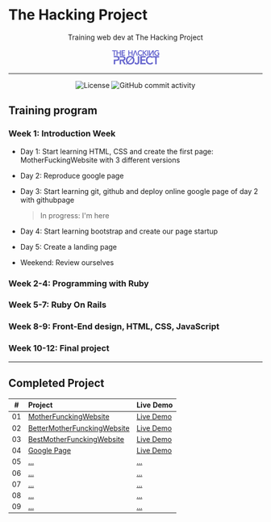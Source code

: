 # The Hacking Project

<p align="center">
Training web dev at The Hacking Project
<br><br>
  <img src="./thp-logo.png" alt="logo" />
</p>

---

<div align="center">
  <img src="https://img.shields.io/badge/Licence-MIT-green" alt="License">
  <img alt="GitHub commit activity" src="https://img.shields.io/github/commit-activity/y/tienduy-nguyen/django-web">
</div>

## Training program

### Week 1: Introduction Week

- Day 1: Start learning HTML, CSS and create the first page: MotherFuckingWebsite with 3 different versions
- Day 2: Reproduce google page
- Day 3: Start learning git, github and deploy online google page of day 2 with githubpage

  > In progress: I'm here

- Day 4: Start learning bootstrap and create our page startup
- Day 5: Create a landing page
- Weekend: Review ourselves

### Week 2-4: Programming with Ruby

### Week 5-7: Ruby On Rails

### Week 8-9: Front-End design, HTML, CSS, JavaScript

### Week 10-12: Final project

---

## Completed Project

|  #  | Project                                                                                               | Live Demo                                                                                              |
| :-: | :---------------------------------------------------------------------------------------------------- | :----------------------------------------------------------------------------------------------------- |
| 01  | [MotherFunckingWebsite](https://github.com/tienduy-nguyen/thehackingproject/tree/master/jour-1)       | [Live Demo](https://adev42.xyz/thehackingproject/jour-1/MotherfuckingWebsite.html)                     |
| 02  | [BetterMotherFunckingWebsite](https://github.com/tienduy-nguyen/thehackingproject/tree/master/jour-1) | [Live Demo](https://tienduy-nguyen.github.io/thehackingproject/jour-1/BetterMotherFuckingWebsite.html) |
| 03  | [BestMotherFunckingWebsite](https://github.com/tienduy-nguyen/thehackingproject/tree/master/jour-1)   | [Live Demo](https://tienduy-nguyen.github.io/thehackingproject/jour-1/BestMotherFuckingWebsite.html)   |
| 04  | [Google Page](https://github.com/tienduy-nguyen/thehackingproject/tree/master/jour-2)                 | [Live Demo](https://tienduy-nguyen.github.io/thehackingproject/jour-2/index.html)                      |
| 05  | [...]()                                                                                               | [...]()                                                                                                |
| 06  | [...]()                                                                                               | [...]()                                                                                                |
| 07  | [...]()                                                                                               | [...]()                                                                                                |
| 08  | [...]()                                                                                               | [...]()                                                                                                |
| 09  | [...]()                                                                                               | [...]()                                                                                                |
